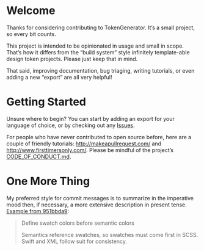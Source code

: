 # Welcome

Thanks for considering contributing to TokenGenerator. It’s a small project, so every bit counts.

This project is intended to be opinionated in usage and small in scope. That’s how it differs from the “build system” style infinitely template-able design token projects. Please just keep that in mind.

That said, improving documentation, bug triaging, writing tutorials, or even adding a new “export” are all very helpful!

# Getting Started
Unsure where to begin? You can start by adding an export for your language of choice, or by checking out any [Issues](https://github.com/loganmoseley/TokenGenerator/issues).

For people who have never contributed to open source before, here are a couple of friendly tutorials: http://makeapullrequest.com/ and http://www.firsttimersonly.com/. Please be mindful of the project’s [CODE_OF_CONDUCT.md](CODE_OF_CONDUCT.md).


# One More Thing

My preferred style for commit messages is to summarize in the imperative mood then, if necessary, a more extensive description in present tense. [Example from 951bbda9](https://github.com/loganmoseley/TokenGenerator/commit/951bbda9387ad027b12e1895be299c8b66cb9f86):

> Define swatch colors before semantic colors
>
> Semantics reference swatches, so swatches must come first in SCSS. Swift and XML follow suit for consistency.
